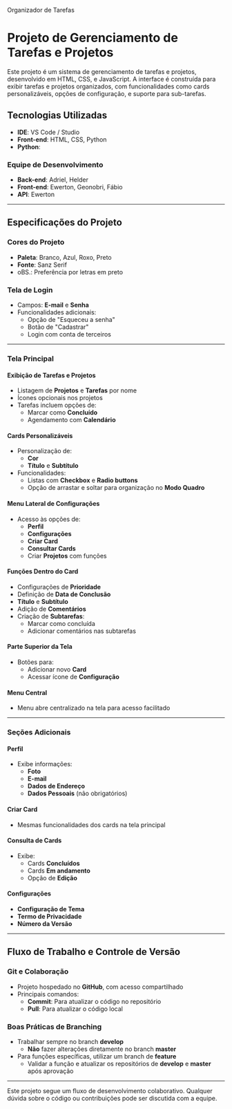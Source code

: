 Organizador de Tarefas

# Projeto de Gerenciamento de Tarefas e Projetos

Este projeto é um sistema de gerenciamento de tarefas e projetos, desenvolvido em HTML, CSS, e JavaScript. A interface é construída para exibir tarefas e projetos organizados, com funcionalidades como cards personalizáveis, opções de configuração, e suporte para sub-tarefas.

## Tecnologias Utilizadas
- **IDE**: VS Code / Studio
- **Front-end**: HTML, CSS, Python
- **Python**:

### Equipe de Desenvolvimento
- **Back-end**: Adriel, Helder
- **Front-end**: Ewerton, Geonobri, Fábio
- **API**: Ewerton

---

## Especificações do Projeto

### Cores do Projeto
- **Paleta**: Branco, Azul, Roxo, Preto
- **Fonte**: Sanz Serif
- oBS.: Preferência por letras em preto

### Tela de Login
- Campos: **E-mail** e **Senha**
- Funcionalidades adicionais:
  - Opção de "Esqueceu a senha"
  - Botão de "Cadastrar"
  - Login com conta de terceiros

---

### Tela Principal

#### Exibição de Tarefas e Projetos
- Listagem de **Projetos** e **Tarefas** por nome
- Ícones opcionais nos projetos
- Tarefas incluem opções de:
  - Marcar como **Concluído**
  - Agendamento com **Calendário**

#### Cards Personalizáveis
- Personalização de:
  - **Cor**
  - **Título** e **Subtítulo**
- Funcionalidades:
  - Listas com **Checkbox** e **Radio buttons**
  - Opção de arrastar e soltar para organização no **Modo Quadro**

#### Menu Lateral de Configurações
- Acesso às opções de:
  - **Perfil**
  - **Configurações**
  - **Criar Card**
  - **Consultar Cards**
  - Criar **Projetos** com funções

#### Funções Dentro do Card
- Configurações de **Prioridade**
- Definição de **Data de Conclusão**
- **Título** e **Subtítulo**
- Adição de **Comentários**
- Criação de **Subtarefas**:
  - Marcar como concluída
  - Adicionar comentários nas subtarefas

#### Parte Superior da Tela
- Botões para:
  - Adicionar novo **Card**
  - Acessar ícone de **Configuração**

#### Menu Central
- Menu abre centralizado na tela para acesso facilitado

---

### Seções Adicionais

#### Perfil
- Exibe informações:
  - **Foto**
  - **E-mail**
  - **Dados de Endereço**
  - **Dados Pessoais** (não obrigatórios)

#### Criar Card
- Mesmas funcionalidades dos cards na tela principal

#### Consulta de Cards
- Exibe:
  - Cards **Concluídos**
  - Cards **Em andamento**
  - Opção de **Edição**

#### Configurações
- **Configuração de Tema**
- **Termo de Privacidade**
- **Número da Versão**

---

## Fluxo de Trabalho e Controle de Versão

### Git e Colaboração
- Projeto hospedado no **GitHub**, com acesso compartilhado
- Principais comandos:
  - **Commit**: Para atualizar o código no repositório
  - **Pull**: Para atualizar o código local

### Boas Práticas de Branching
- Trabalhar sempre no branch **develop**
  - **Não** fazer alterações diretamente no branch **master**
- Para funções específicas, utilizar um branch de **feature**
  - Validar a função e atualizar os repositórios de **develop** e **master** após aprovação

---

Este projeto segue um fluxo de desenvolvimento colaborativo. Qualquer dúvida sobre o código ou contribuições pode ser discutida com a equipe.

